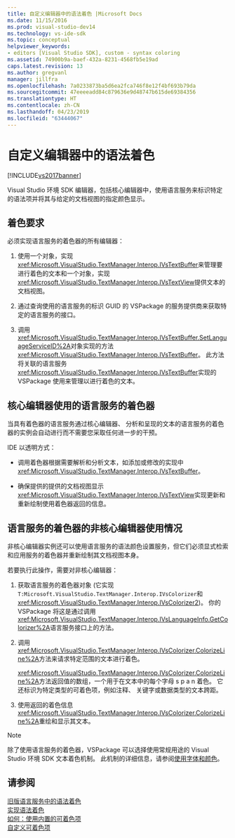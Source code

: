 ```yaml
---
title: 自定义编辑器中的语法着色 |Microsoft Docs
ms.date: 11/15/2016
ms.prod: visual-studio-dev14
ms.technology: vs-ide-sdk
ms.topic: conceptual
helpviewer_keywords:
- editors [Visual Studio SDK], custom - syntax coloring
ms.assetid: 74900b9a-baef-432a-8231-4568fb5e19ad
caps.latest.revision: 13
ms.author: gregvanl
manager: jillfra
ms.openlocfilehash: 7a0233873ba5d6ea2fca746f8e12f4bf693b79da
ms.sourcegitcommit: 47eeeeadd84c879636e9d48747b615de69384356
ms.translationtype: HT
ms.contentlocale: zh-CN
ms.lasthandoff: 04/23/2019
ms.locfileid: "63444067"
---
```

# <a name="syntax-coloring-in-custom-editors"></a>自定义编辑器中的语法着色
[!INCLUDE[vs2017banner](../includes/vs2017banner.md)]

Visual Studio 环境 SDK 编辑器，包括核心编辑器中，使用语言服务来标识特定的语法项并将其与给定的文档视图的指定颜色显示。  
  
## <a name="colorization-requirements"></a>着色要求  
 必须实现语言服务的着色器的所有编辑器：  
  
1. 使用一个对象，实现<xref:Microsoft.VisualStudio.TextManager.Interop.IVsTextBuffer>来管理要进行着色的文本和一个对象，实现<xref:Microsoft.VisualStudio.TextManager.Interop.IVsTextView>提供文本的文档视图。  
  
2. 通过查询使用的语言服务的标识 GUID 的 VSPackage 的服务提供商来获取特定的语言服务的接口。  
  
3. 调用<xref:Microsoft.VisualStudio.TextManager.Interop.IVsTextBuffer.SetLanguageServiceID%2A>对象实现的方法<xref:Microsoft.VisualStudio.TextManager.Interop.IVsTextBuffer>。 此方法将关联的语言服务<xref:Microsoft.VisualStudio.TextManager.Interop.IVsTextBuffer>实现的 VSPackage 使用来管理以进行着色的文本。  
  
## <a name="core-editor-usage-of-a-language-services-colorizer"></a>核心编辑器使用的语言服务的着色器  
 当具有着色器的语言服务通过核心编辑器、 分析和呈现的文本的语言服务的着色器的实例会自动进行而不需要您采取任何进一步的干预。  
  
 IDE 以透明方式：  
  
- 调用着色器根据需要解析和分析文本，如添加或修改的实现中<xref:Microsoft.VisualStudio.TextManager.Interop.IVsTextBuffer>。  
  
- 确保提供的提供的文档视图显示<xref:Microsoft.VisualStudio.TextManager.Interop.IVsTextView>实现更新和重新绘制使用着色器返回的信息。  
  
## <a name="non-core-editor-usage-of-a-language-services-colorizer"></a>语言服务的着色器的非核心编辑器使用情况  
 非核心编辑器实例还可以使用语言服务的语法颜色设置服务，但它们必须显式检索和应用服务的着色器并重新绘制其文档视图本身。  
  
 若要执行此操作，需要对非核心编辑器：  
  
1. 获取语言服务的着色器对象 (它实现`T:Microsoft.VisualStudio.TextManager.Interop.IVsColorizer`和<xref:Microsoft.VisualStudio.TextManager.Interop.IVsColorizer2>)。 你的 VSPackage 将这是通过调用<xref:Microsoft.VisualStudio.TextManager.Interop.IVsLanguageInfo.GetColorizer%2A>语言服务接口上的方法。  
  
2. 调用<xref:Microsoft.VisualStudio.TextManager.Interop.IVsColorizer.ColorizeLine%2A>方法来请求特定范围的文本进行着色。  
  
     <xref:Microsoft.VisualStudio.TextManager.Interop.IVsColorizer.ColorizeLine%2A>方法返回值的数组，一个用于在文本中的每个字母 s p a n 着色。 它还标识为特定类型的可着色项，例如注释、 关键字或数据类型的文本跨距。  
  
3. 使用返回的着色信息<xref:Microsoft.VisualStudio.TextManager.Interop.IVsColorizer.ColorizeLine%2A>重绘和显示其文本。  
  
> [!NOTE]
> 除了使用语言服务的着色器，VSPackage 可以选择使用常规用途的 Visual Studio 环境 SDK 文本着色机制。 此机制的详细信息，请参阅[使用字体和颜色](../extensibility/using-fonts-and-colors.md)。  
  
## <a name="see-also"></a>请参阅  
 [旧版语言服务中的语法着色](../extensibility/internals/syntax-coloring-in-a-legacy-language-service.md)   
 [实现语法着色](../extensibility/internals/implementing-syntax-coloring.md)   
 [如何：使用内置的可着色项](../extensibility/internals/how-to-use-built-in-colorable-items.md)   
 [自定义可着色项](../extensibility/internals/custom-colorable-items.md)

